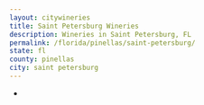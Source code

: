 ```yaml
---
layout: citywineries
title: Saint Petersburg Wineries
description: Wineries in Saint Petersburg, FL
permalink: /florida/pinellas/saint-petersburg/
state: fl
county: pinellas
city: saint petersburg
---
```

-
